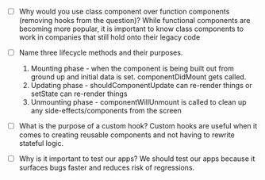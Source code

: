 - [ ] Why would you use class component over function components (removing hooks from the question)?
     While functional components are becoming more popular, it is important to know class components to work in companies that still hold onto their legacy code


- [ ] Name three lifecycle methods and their purposes.
    1. Mounting phase - when the component is being built out from ground up and initial data is set.  componentDidMount gets called.
    2. Updating phase - shouldComponentUpdate can re-render things or setState can re-render things
    3. Unmounting phase - componentWillUnmount is called to clean up any side-effects/components from the screen


- [ ] What is the purpose of a custom hook?
    Custom hooks are useful when it comes to creating reusable components and not having to rewrite stateful logic. 


- [ ] Why is it important to test our apps?
    We should test our apps because it surfaces bugs faster and reduces risk of regressions.